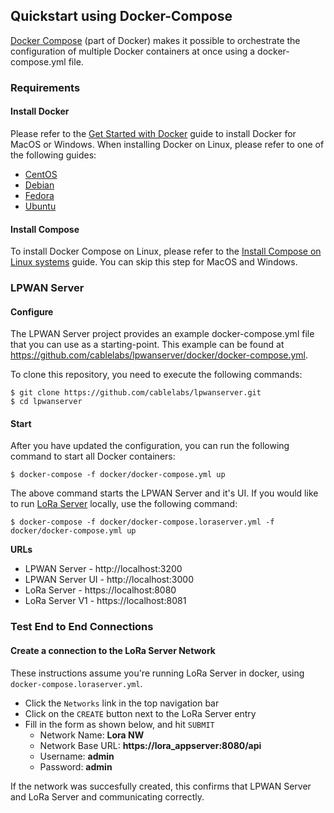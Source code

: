 ## Quickstart using Docker-Compose

[Docker Compose][1] (part of Docker) makes it possible to orchestrate the configuration of multiple Docker containers at once using a docker-compose.yml file.

### Requirements

#### Install Docker

Please refer to the [Get Started with Docker][2] guide to install Docker for MacOS or Windows. When installing Docker on Linux, please refer to one of the following guides:

- [CentOS][3]
- [Debian][4]
- [Fedora][5]
- [Ubuntu][6]

#### Install Compose

To install Docker Compose on Linux, please refer to the [Install Compose on Linux systems][7] guide. You can skip this step for MacOS and Windows.

### LPWAN Server

#### Configure

The LPWAN Server project provides an example docker-compose.yml file that you can use as a starting-point. This example can be found at https://github.com/cablelabs/lpwanserver/docker/docker-compose.yml.

To clone this repository, you need to execute the following commands:

```
$ git clone https://github.com/cablelabs/lpwanserver.git
$ cd lpwanserver
```

#### Start

After you have updated the configuration, you can run the following command to start all Docker containers:

```
$ docker-compose -f docker/docker-compose.yml up
```

The above command starts the LPWAN Server and it's UI.  If you would like to run [LoRa Server][8] locally,
use the following command:

```
$ docker-compose -f docker/docker-compose.loraserver.yml -f docker/docker-compose.yml up
```

**URLs**
- LPWAN Server - http://localhost:3200
- LPWAN Server UI - http://localhost:3000
- LoRa Server - https://localhost:8080
- LoRa Server V1 - https://localhost:8081

### Test End to End Connections

#### Create a connection to the LoRa Server Network

These instructions assume you're running LoRa Server in docker, using `docker-compose.loraserver.yml`.

* Click the `Networks` link in the top navigation bar
* Click on the `CREATE` button next to the LoRa Server entry
* Fill in the form as shown below, and hit `SUBMIT`
  - Network Name: **Lora NW**
  - Network Base URL: **https://lora_appserver:8080/api**
  - Username: **admin**
  - Password: **admin**

If the network was succesfully created, this confirms that LPWAN Server and LoRa Server and communicating correctly.

[1]: https://docs.docker.com/compose/
[2]: https://www.docker.com/get-started
[3]: https://docs.docker.com/install/linux/docker-ce/centos/#install-docker-ce
[4]: https://docs.docker.com/install/linux/docker-ce/debian/
[5]: https://docs.docker.com/install/linux/docker-ce/fedora/
[6]: https://docs.docker.com/install/linux/docker-ce/ubuntu/
[7]: https://docs.docker.com/compose/install/#install-compose
[8]: https://www.loraserver.io/